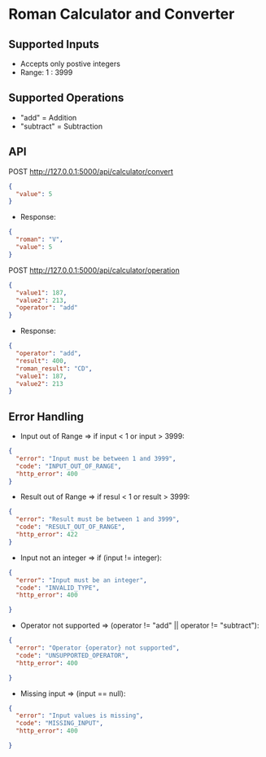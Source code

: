 # Roman Calculator and Converter

## Supported Inputs
- Accepts only postive integers
- Range: 1 : 3999

## Supported Operations
- "add" = Addition
- "subtract" = Subtraction

## API

POST http://127.0.0.1:5000/api/calculator/convert
```json
{
  "value": 5
}
```
- Response:
```json
{ 
  "roman": "V",
  "value": 5
}
```

POST http://127.0.0.1:5000/api/calculator/operation
```json
{
  "value1": 187,
  "value2": 213,
  "operator": "add"
}
```
- Response:
```json
{ 
  "operator": "add",
  "result": 400,
  "roman_result": "CD",
  "value1": 187,
  "value2": 213
}
```

## Error Handling
- Input out of Range => if input < 1 or input > 3999:
```json
{
  "error": "Input must be between 1 and 3999",
  "code": "INPUT_OUT_OF_RANGE",
  "http_error": 400
}
```
- Result out of Range => if resul < 1 or result > 3999:
```json
{
  "error": "Result must be between 1 and 3999",
  "code": "RESULT_OUT_OF_RANGE",
  "http_error": 422
}
```
- Input not an integer => if (input != integer):
```json
{
  "error": "Input must be an integer",
  "code": "INVALID_TYPE",
  "http_error": 400

}
```
- Operator not supported => (operator != "add" || operator != "subtract"):
```json
{
  "error": "Operator {operator} not supported",
  "code": "UNSUPPORTED_OPERATOR",
  "http_error": 400

}
```
- Missing input => (input == null):
```json
{
  "error": "Input values is missing",
  "code": "MISSING_INPUT",
  "http_error": 400

}
```
